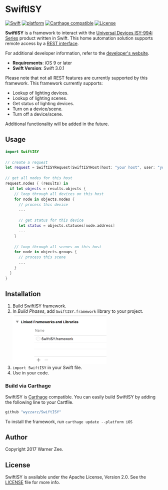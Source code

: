 # SwiftISY

[![Swift](https://img.shields.io/badge/Swift-3.0.1-blue.svg)]()
[![platform](https://img.shields.io/badge/platform-iOS-blue.svg)]()
[![Carthage compatible](https://img.shields.io/badge/Carthage-compatible-4BC51D.svg?style=flat)](https://github.com/Carthage/Carthage)
[![License](https://img.shields.io/hexpm/l/plug.svg)]()

__SwiftISY__ is a framework to interact with the 
[Universal Devices ISY-994i Series](https://www.universal-devices.com/residential/isy994i-series/) 
product written in Swift.  This home automation solution supports remote access by a 
[REST interface](http://wiki.universal-devices.com/index.php?title=ISY_Developers:API:REST_Interface).

For additional developer information, refer to the 
[developer's website](http://www.universal-devices.com/isy-developers/).

- __Requirements__: iOS 9 or later
- __Swift Version__: Swift 3.0.1

Please note that not all REST features are currently supported by this framework.  This framework
currently supports:

* Lookup of lighting devices.
* Lookup of lighting scenes.
* Get status of lighting devices.
* Turn on a device/scene.
* Turn off a device/scene.

Additional functionality will be added in the future.

## Usage

```swift
import SwiftISY

// create a request
let request = SwiftISYRequest(SwiftISYHost(host: "your host", user: "your username", password: "your password"))

// get all nodes for this host
request.nodes { (results) in
  if let objects = results.objects {
    // loop through all devices on this host
    for node in objects.nodes {
      // process this device
      ...

      // get status for this device
      let status = objects.statuses[node.address]
      ...
    }

    // loop through all scenes on this host
    for node in objects.groups {
      // process this scene
      ...
    }
  }
}

```

## Installation

1. Build SwiftISY framework.
3. In *Build Phases*, add `SwiftISY.framework` library to your project.
<br /><img src="Documentation/binary_link@2x.png" height="160"/>
5. `import SwiftISY` in your Swift file.
6. Use in your code.

### Build via Carthage
SwiftISY is [Carthage](https://github.com/Carthage/Carthage) compatible. You can easily build 
SwiftISY by adding the following line to your Cartfile.

```ruby
github "wyzzarz/SwiftISY"
```

To install the framework, run `carthage update --platform iOS`

## Author

Copyright 2017 Warner Zee.

## License

SwiftISY is available under the Apache License, Version 2.0. See the [LICENSE](LICENSE) file for more info.
